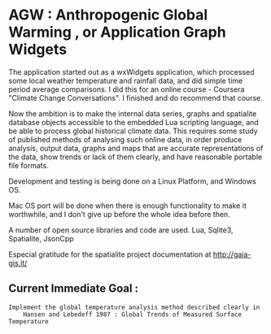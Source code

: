 AGW : Anthropogenic Global Warming ,  or Application Graph Widgets
==================================================================

The application started out as a wxWidgets application, which processed some local weather temperature and rainfall data, and did simple time period average comparisons.  I did this for an online course - Coursera "Climate Change Conversations".  I finished and do recommend that course. 

Now the ambition is to make the internal data series, graphs and spatialite database objects accessible to the embedded Lua scripting language, and be able to process global historical climate data.  This requires some study of published methods of analysing such online data, in order produce analysis, output data, graphs and maps that are accurate representations of the data, show trends or lack of them clearly, and have reasonable portable file formats.

Development and testing is being done on a Linux Platform, and Windows OS.

Mac OS port will be done when there is enough functionality to make it worthwhile, and I don't give up before the whole idea before then.

A number of open source libraries and code are used. 
Lua, Sqlite3,  Spatialite, JsonCpp

Especial gratitude for the spatialite project documentation at http://gaia-gis.it/


Current Immediate Goal :
------------------------
	Implement the global temperature analysis method described clearly in 
		Hansen and Lebedeff 1987 : Global Trends of Measured Surface Temperature

